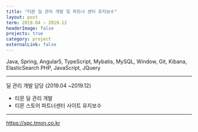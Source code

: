 ```yaml
---
title: "티몬 딜 관리 개발 및 파트너 센터 유지보수"
layout: post
term: 2019.04 ~ 2019.12
headerImage: false
projects: true
category: project
externalLink: false
---
```


Java, Spring, Angular5, TypeScript, Mybatis, MySQL, Window, Git, Kibana, ElasticSearch
PHP, JavaScript, JQuery

---

딜 관리 개발 담당 (2019.04 ~2019.12)
- 티몬 딜 관리 개발
- 티몬 스토어 파트너센터 사이트 유지보수

---

https://spc.tmon.co.kr
<br><br>